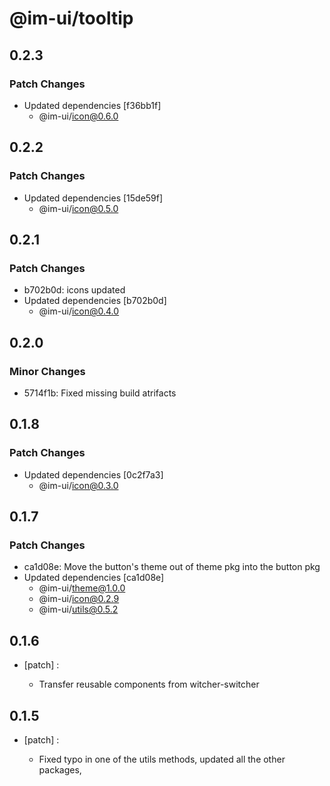 # @im-ui/tooltip

## 0.2.3

### Patch Changes

- Updated dependencies [f36bb1f]
  - @im-ui/icon@0.6.0

## 0.2.2

### Patch Changes

- Updated dependencies [15de59f]
  - @im-ui/icon@0.5.0

## 0.2.1

### Patch Changes

- b702b0d: icons updated
- Updated dependencies [b702b0d]
  - @im-ui/icon@0.4.0

## 0.2.0

### Minor Changes

- 5714f1b: Fixed missing build atrifacts

## 0.1.8

### Patch Changes

- Updated dependencies [0c2f7a3]
  - @im-ui/icon@0.3.0

## 0.1.7

### Patch Changes

- ca1d08e: Move the button's theme out of theme pkg into the button pkg
- Updated dependencies [ca1d08e]
  - @im-ui/theme@1.0.0
  - @im-ui/icon@0.2.9
  - @im-ui/utils@0.5.2

## 0.1.6

- [patch] :

  - Transfer reusable components from witcher-switcher

## 0.1.5

- [patch] :

  - Fixed typo in one of the utils methods, updated all the other packages,
